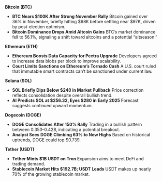 **Bitcoin (BTC)**

- **BTC Nears $100K After Strong November Rally**
   Bitcoin gained over 36% in November, briefly hitting $98K before settling near $97K, driven by post-election optimism.
- **Bitcoin Dominance Drops Amid Altcoin Gains**
   BTC’s market dominance fell to 56.1%, signaling a shift toward altcoins and a potential “altseason.”

**Ethereum (ETH)**

- **Ethereum Boosts Data Capacity for Pectra Upgrade**
   Developers agreed to increase data blobs per block to improve scalability.
- **Court Limits Sanctions on Ethereum’s Tornado Cash**
   A U.S. court ruled that immutable smart contracts can’t be sanctioned under current law.

**Solana (SOL)**

- **SOL Briefly Dips Below $240 in Market Pullback**
   Price correction reflects consolidation despite overall bullish trend.
- **AI Predicts SOL at $256.32, Eyes $280 in Early 2025**
   Forecast suggests continued upward momentum.

**Dogecoin (DOGE)**

- **DOGE Consolidates After 150% Rally**
   Trading in a bullish pattern between $0.353–$0.428, indicating a potential breakout.
- **Analyst Sees DOGE Climbing 63% to New Highs**
   Based on historical uptrends, DOGE could top $0.739.

**Tether (USDT)**

- **Tether Mints $1B USDT on Tron**
   Expansion aims to meet DeFi and trading demand.
- **Stablecoin Market Hits $192.7B; USDT Leads**
   USDT makes up nearly 70% of the growing stablecoin market.